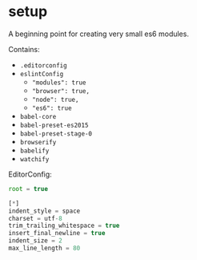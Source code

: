# setup

A beginning point for creating very small es6 modules.

Contains:

* `.editorconfig`
* `eslintConfig`
  * `"modules": true`
  * `"browser": true,`
  * `"node": true,`
  * `"es6": true`
* `babel-core`
* `babel-preset-es2015`
* `babel-preset-stage-0`
* `browserify`
* `babelify`
* `watchify`

EditorConfig:

```js
root = true

[*]
indent_style = space
charset = utf-8
trim_trailing_whitespace = true
insert_final_newline = true
indent_size = 2
max_line_length = 80
```

